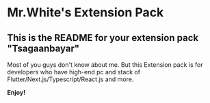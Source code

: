 # Mr.White's Extension Pack

## This is the README for your extension pack "Tsagaanbayar"

Most of you guys don't know about me. But this Extension pack is for developers who have high-end pc and stack of Flutter/Next.js/Typescript/React.js and more.

**Enjoy!**
